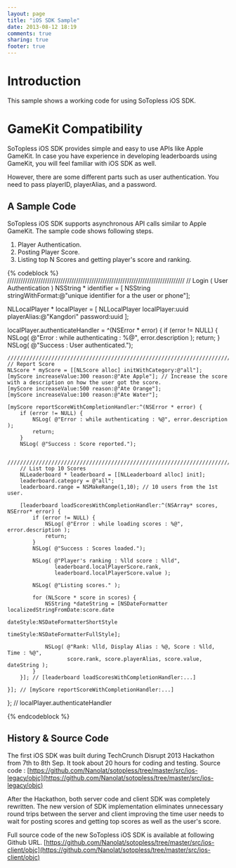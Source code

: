 ```yaml
---
layout: page
title: "iOS SDK Sample"
date: 2013-08-12 18:19
comments: true
sharing: true
footer: true
---
```


Introduction
============
This sample shows a working code for using SoTopless iOS SDK.

GameKit Compatibility
=====================
SoTopless iOS SDK provides simple and easy to use APIs like Apple GameKit. In case you have experience in developing leaderboards using GameKit, you will feel familiar with iOS SDK as well.

However, there are some different parts such as user authentication. You need to pass playerID, playerAlias, and a password. 

A Sample Code 
-----------
SoTopless iOS SDK supports asynchronous API calls similar to Apple GameKit. The sample code shows following steps.

1. Player Authentication.
2. Posting Player Score.
3. Listing top N Scores and getting player's score and ranking.

{% codeblock %}
////////////////////////////////////////////////////////////////////////////////
// Login ( User Authentication )
NSString * identifier = [ NSString stringWithFormat:@"unique identifier for a the user or phone"];

NLLocalPlayer * localPlayer = [ NLLocalPlayer localPlayer:uuid playerAlias:@"Kangdori" password:uuid ];

localPlayer.authenticateHandler = ^(NSError * error) {
    if (error != NULL) {
        NSLog( @"Error : while authenticating : %@", error.description );
        return;
    }
    NSLog( @"Success : User authenticated.");

    ////////////////////////////////////////////////////////////////////////////////
    // Report Score
    NLScore * myScore = [[NLScore alloc] initWithCategory:@"all"];
    [myScore increaseValue:300 reason:@"Ate Apple"]; // Increase the score with a description on how the user got the score. 
    [myScore increaseValue:500 reason:@"Ate Orange"];  
    [myScore increaseValue:100 reason:@"Ate Water"];  

    [myScore reportScoreWithCompletionHandler:^(NSError * error) {
        if (error != NULL) {
            NSLog( @"Error : while authenticating : %@", error.description );
            return;
        }
        NSLog( @"Success : Score reported.");
    
        ////////////////////////////////////////////////////////////////////////////////
        // List top 10 Scores
        NLLeaderboard * leaderboard = [[NLLeaderboard alloc] init];
        leaderboard.category = @"all";
        leaderboard.range = NSMakeRange(1,10); // 10 users from the 1st user.
    
        [leaderboard loadScoresWithCompletionHandler:^(NSArray* scores, NSError* error) {
            if (error != NULL) {
                NSLog( @"Error : while loading scores : %@", error.description );
                return;
            }
            NSLog( @"Success : Scores loaded.");

            NSLog( @"Player's ranking : %lld score : %lld", 
                   leaderboard.localPlayerScore.rank, 
                   leaderboard.localPlayerScore.value );

            NSLog( @"Listing scores." );
	
            for (NLScore * score in scores) {
                NSString *dateString = [NSDateFormatter localizedStringFromDate:score.date
                                             dateStyle:NSDateFormatterShortStyle
                                             timeStyle:NSDateFormatterFullStyle];
    
                NSLog( @"Rank: %lld, Display Alias : %@, Score : %lld, Time : %@",
                       score.rank, score.playerAlias, score.value, dateString );
            }
        }]; // [leaderboard loadScoresWithCompletionHandler:...]
    
    }]; // [myScore reportScoreWithCompletionHandler:...]

}; // localPlayer.authenticateHandler

{% endcodeblock %}

History & Source Code
---------------------
The first iOS SDK was built during TechCrunch Disrupt 2013 Hackathon from 7th to 8th Sep. It took about 20 hours for coding and testing. Source code : 
[https://github.com/Nanolat/sotopless/tree/master/src/ios-legacy/objc](https://github.com/Nanolat/sotopless/tree/master/src/ios-legacy/objc)

After the Hackathon, both server code and client SDK was completely rewritten. The new version of SDK implementation eliminates unnecessary round trips between the server and client improving the time user needs to wait for posting scores and getting top scores as well as the user's score. 
 
Full source code of the new SoTopless iOS SDK is available at following Github URL.
[https://github.com/Nanolat/sotopless/tree/master/src/ios-client/objc](https://github.com/Nanolat/sotopless/tree/master/src/ios-client/objc)
